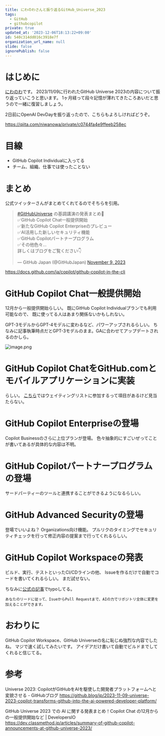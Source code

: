 ```yaml
---
title: にわのわさんと振り返るGitHub_Universe_2023
tags:
  - GitHub
  - githubcopilot
private: true
updated_at: '2023-12-06T18:13:22+09:00'
id: 540c314dd016c3918e7f
organization_url_name: null
slide: false
ignorePublish: false
---
```

# はじめに
[にわのわ](https://twitter.com/niwa_nowa)です。
2023/11/09に行われたGitHub Universe 2023の内容について振り返っていこうと思います。
1ヶ月経って段々記憶が薄れてきたころあいだと思うので一緒に復習しましょう。

2日前にOpenAI DevDayを振り返ったので、こちらもよろしければどうぞ。

https://qiita.com/niwanowa/private/c0744fa4e9ffeeb258ec

# 目線
- GitHub Copilot Individualに入ってる
- チーム、組織、仕事では使ったことない

# まとめ
公式ツイッターさんがまとめてくれてるのでそちらを引用。
<blockquote class="twitter-tweet"><p lang="ja" dir="ltr"><a href="https://twitter.com/hashtag/GitHubUniverse?src=hash&amp;ref_src=twsrc%5Etfw">#GitHubUniverse</a> の基調講演の発表まとめ📣<br>✅GitHub Copilot Chat一般提供開始<br>✅新たなGitHub Copilot Enterpriseのプレビュー<br>✅AI活用した新しいセキュリティ機能<br>✅GitHub Copilotパートナープログラム<br>✅その他色々...<br>詳しくはブログをご覧ください👇</p>&mdash; GitHub Japan (@GitHubJapan) <a href="https://twitter.com/GitHubJapan/status/1722419761328591358?ref_src=twsrc%5Etfw">November 9, 2023</a></blockquote> <script async src="https://platform.twitter.com/widgets.js" charset="utf-8"></script>

https://docs.github.com/ja/copilot/github-copilot-in-the-cli

# GitHub Copilot Chat一般提供開始
12月から一般提供開始らしい。
既にGitHub Copilot Individualプランでも利用可能なので、
既に使ってる人はあまり関係ないかもしれない。

GPT-3モデルからGPT-4モデルに変わるなど、パワーアップされるらしい。
ちなみに記事執筆時点だとGPT-3モデルのまま。GAに合わせてアップデートされるのかしら。

![image.png](https://qiita-image-store.s3.ap-northeast-1.amazonaws.com/0/590707/f9e515aa-e0f3-2708-9443-cd4632723b42.png)

# GitHub Copilot ChatをGitHub.comとモバイルアプリケーションに実装
らしい。
[こちら](https://github.blog/jp/2023-11-09-universe-2023-copilot-transforms-github-into-the-ai-powered-developer-platform/#github-copilot-chat%e3%82%92github-com%e3%81%a8%e3%83%a2%e3%83%90%e3%82%a4%e3%83%ab%e3%82%a2%e3%83%97%e3%83%aa%e3%82%b1%e3%83%bc%e3%82%b7%e3%83%a7%e3%83%b3%e3%81%ab%e5%ae%9f%e8%a3%85)ではウェイティングリストに参加するって項目があるけど見当たらない。

# GitHub Copilot Enterpriseの登場
Copilot Businessのさらに上位プランが登場。
色々抽象的にすごいぜってことが書いてあるが具体的な内容は不明。

# GitHub Copilotパートナープログラムの登場
サードパーティーのツールと連携することができるようになるらしい。

# GitHub Advanced Securityの登場
登場でいいよね？
Organizations向け機能。
プルリクのタイミングでセキュリティチェックを行って修正内容の提案まで行ってくれるらしい。

# GitHub Copilot Workspaceの発表
ビルド、実行、テストといったCI/CDラインの他、
Issueを作るだけで自動でコードを書いてくれるらしい。
まだ試せない。

ちなみに[公式の記事](https://github.blog/jp/2023-11-09-universe-2023-copilot-transforms-github-into-the-ai-powered-developer-platform/#%e6%ac%a1%e3%81%ab%e6%9d%a5%e3%82%8b%e3%82%82%e3%81%ae%ef%bc%9agithub-copilot-workspace)でtypoしてる。

```
あなたのリードに従って、IsueからPull Requestまで、AIの力でリポジトリ全体に変更を加えることができます。
```

# おわりに
GitHub Copilot Workspace、GitHub Universeの名に恥じぬ強烈な内容でしたね。
マジで速く試してみたいです。
アイデアだけ書いて自動でビルドまでしてくれると信じてる。

# 参考

Universe 2023: CopilotがGitHubをAIを駆使した開発者プラットフォームへと変貌させる - GitHubブログ
https://github.blog/jp/2023-11-09-universe-2023-copilot-transforms-github-into-the-ai-powered-developer-platform/

GitHub Universe 2023 での AI に関する発表まとめ！Copilot Chat の12月からの一般提供開始など | DevelopersIO
https://dev.classmethod.jp/articles/summary-of-github-copilot-announcements-at-github-universe-2023/
